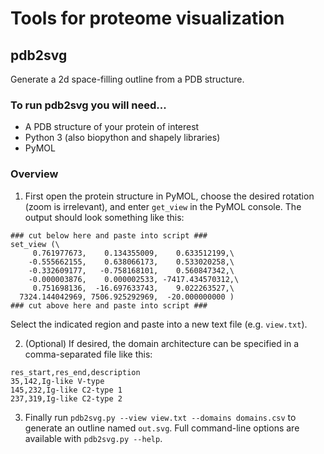 # Tools for proteome visualization

## pdb2svg
Generate a 2d space-filling outline from a PDB structure.

### To run pdb2svg you will need...
* A PDB structure of your protein of interest
* Python 3 (also biopython and shapely libraries)
* PyMOL

### Overview
1. First open the protein structure in PyMOL, choose the desired rotation (zoom is irrelevant), and enter `get_view` in the PyMOL console. The output should look something like this:
```
### cut below here and paste into script ###
set_view (\
     0.761977673,    0.134355009,    0.633512199,\
    -0.555662155,    0.638066173,    0.533020258,\
    -0.332609177,   -0.758168101,    0.560847342,\
    -0.000003876,    0.000002533, -7417.434570312,\
     0.751698136,  -16.697633743,    9.022263527,\
  7324.144042969, 7506.925292969,  -20.000000000 )
### cut above here and paste into script ###
```
Select the indicated region and paste into a new text file (e.g. `view.txt`).

2. (Optional) If desired, the domain architecture can be specified in a comma-separated file like this:
```
res_start,res_end,description
35,142,Ig-like V-type
145,232,Ig-like C2-type 1
237,319,Ig-like C2-type 2
```

3. Finally run `pdb2svg.py --view view.txt --domains domains.csv` to generate an outline named `out.svg`. Full command-line options are available with `pdb2svg.py --help`.
